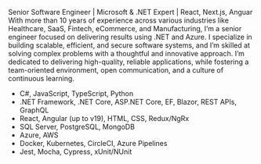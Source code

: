 Senior Software Engineer | Microsoft & .NET Expert | React, Next.js, Anguar
With more than 10 years of experience across various industries like Healthcare, SaaS, Fintech, eCommerce, and Manufacturing, I’m a senior engineer focused on delivering results using .NET and Azure. I specialize in building scalable, efficient, and secure software systems, and I’m skilled at solving complex problems with a thoughtful and innovative approach. I’m dedicated to delivering high-quality, reliable applications, while fostering a team-oriented environment, open communication, and a culture of continuous learning.

- C#, JavaScript, TypeScript, Python
- .NET Framework, .NET Core, ASP.NET Core, EF, Blazor, REST APIs, GraphQL
- React, Angular (up to v19), HTML, CSS, Redux/NgRx
- SQL Server, PostgreSQL, MongoDB
- Azure, AWS
- Docker, Kubernetes, CircleCI, Azure Pipelines
- Jest, Mocha, Cypress, xUnit/NUnit
